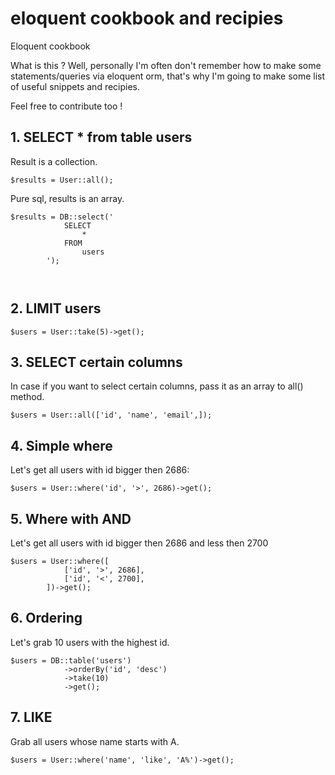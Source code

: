 # eloquent cookbook and recipies
Eloquent cookbook


What is this ? Well, personally I'm often don't remember how to make some statements/queries via eloquent orm, that's why I'm going to make some list of useful snippets and recipies. 

Feel free to contribute too !


## 1. SELECT * from table users

Result is a collection.
```
$results = User::all();
```

Pure sql, results is an array.

```
$results = DB::select('
            SELECT
                *
            FROM
                users
        ');
        
       
```


## 2. LIMIT users

```
$users = User::take(5)->get();
```

## 3. SELECT certain columns

In case if you want to select certain columns, pass it as an array to all() method.

```
$users = User::all(['id', 'name', 'email',]);
```

## 4. Simple where

Let's get all users with id bigger then 2686:

```
$users = User::where('id', '>', 2686)->get();
```
## 5. Where with AND

Let's get all users with id bigger then 2686 and less then 2700
```
$users = User::where([
            ['id', '>', 2686],
            ['id', '<', 2700],
        ])->get();
```

## 6. Ordering

Let's grab 10 users with the highest id.


```
$users = DB::table('users')
            ->orderBy('id', 'desc')
            ->take(10)
            ->get();
```

## 7. LIKE

Grab all users whose name starts with A.
```
$users = User::where('name', 'like', 'A%')->get();
```

